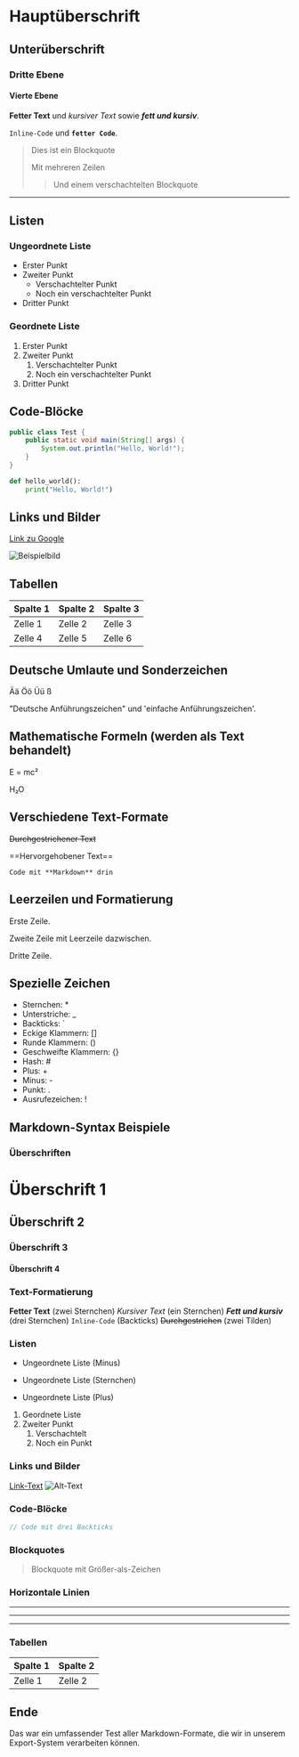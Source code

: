 # Hauptüberschrift

## Unterüberschrift

### Dritte Ebene

#### Vierte Ebene

**Fetter Text** und *kursiver Text* sowie ***fett und kursiv***.

`Inline-Code` und **`fetter Code`**.

> Dies ist ein Blockquote
> 
> Mit mehreren Zeilen
> 
> > Und einem verschachtelten Blockquote

---

## Listen

### Ungeordnete Liste
- Erster Punkt
- Zweiter Punkt
  - Verschachtelter Punkt
  - Noch ein verschachtelter Punkt
- Dritter Punkt

### Geordnete Liste
1. Erster Punkt
2. Zweiter Punkt
   1. Verschachtelter Punkt
   2. Noch ein verschachtelter Punkt
3. Dritter Punkt

## Code-Blöcke

```java
public class Test {
    public static void main(String[] args) {
        System.out.println("Hello, World!");
    }
}
```

```python
def hello_world():
    print("Hello, World!")
```

## Links und Bilder

[Link zu Google](https://www.google.com)

![Beispielbild](https://via.placeholder.com/300x200)

## Tabellen

| Spalte 1 | Spalte 2 | Spalte 3 |
|----------|----------|----------|
| Zelle 1  | Zelle 2  | Zelle 3  |
| Zelle 4  | Zelle 5  | Zelle 6  |

## Deutsche Umlaute und Sonderzeichen

Ää Öö Üü ß

"Deutsche Anführungszeichen" und 'einfache Anführungszeichen'.

## Mathematische Formeln (werden als Text behandelt)

E = mc²

H₂O

## Verschiedene Text-Formate

~~Durchgestrichener Text~~

==Hervorgehobener Text==

`Code mit **Markdown** drin`

## Leerzeilen und Formatierung

Erste Zeile.

Zweite Zeile mit Leerzeile dazwischen.

Dritte Zeile.

## Spezielle Zeichen

* Sternchen: *
* Unterstriche: _
* Backticks: `
* Eckige Klammern: []
* Runde Klammern: ()
* Geschweifte Klammern: {}
* Hash: #
* Plus: +
* Minus: -
* Punkt: .
* Ausrufezeichen: !

## Markdown-Syntax Beispiele

### Überschriften
# Überschrift 1
## Überschrift 2
### Überschrift 3
#### Überschrift 4

### Text-Formatierung
**Fetter Text** (zwei Sternchen)
*Kursiver Text* (ein Sternchen)
***Fett und kursiv*** (drei Sternchen)
`Inline-Code` (Backticks)
~~Durchgestrichen~~ (zwei Tilden)

### Listen
- Ungeordnete Liste (Minus)
* Ungeordnete Liste (Sternchen)
+ Ungeordnete Liste (Plus)

1. Geordnete Liste
2. Zweiter Punkt
   1. Verschachtelt
   2. Noch ein Punkt

### Links und Bilder
[Link-Text](URL)
![Alt-Text](Bild-URL)

### Code-Blöcke
```java
// Code mit drei Backticks
```

### Blockquotes
> Blockquote mit Größer-als-Zeichen

### Horizontale Linien
---
***
___

### Tabellen
| Spalte 1 | Spalte 2 |
|----------|----------|
| Zelle 1  | Zelle 2  |

## Ende

Das war ein umfassender Test aller Markdown-Formate, die wir in unserem Export-System verarbeiten können.
